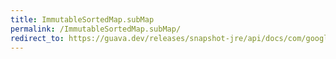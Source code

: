 ```yaml
---
title: ImmutableSortedMap.subMap
permalink: /ImmutableSortedMap.subMap/
redirect_to: https://guava.dev/releases/snapshot-jre/api/docs/com/google/common/collect/ImmutableSortedMap.html#subMap-K-K-
---
```

